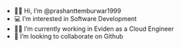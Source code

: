- 👨‍🎓 Hi, I’m @prashanttemburwar1999
- 💻 I’m interested in Software Development
- 👨‍💻 I’m currently working in Eviden as a Cloud Engineer
- 🎯 I’m looking to collaborate on Github 



<!---
prashanttemburwar1999/prashanttemburwar1999 is a ✨ special ✨ repository because its `README.md` (this file) appears on your GitHub profile.
You can click the Preview link to take a look at your changes.
--->
